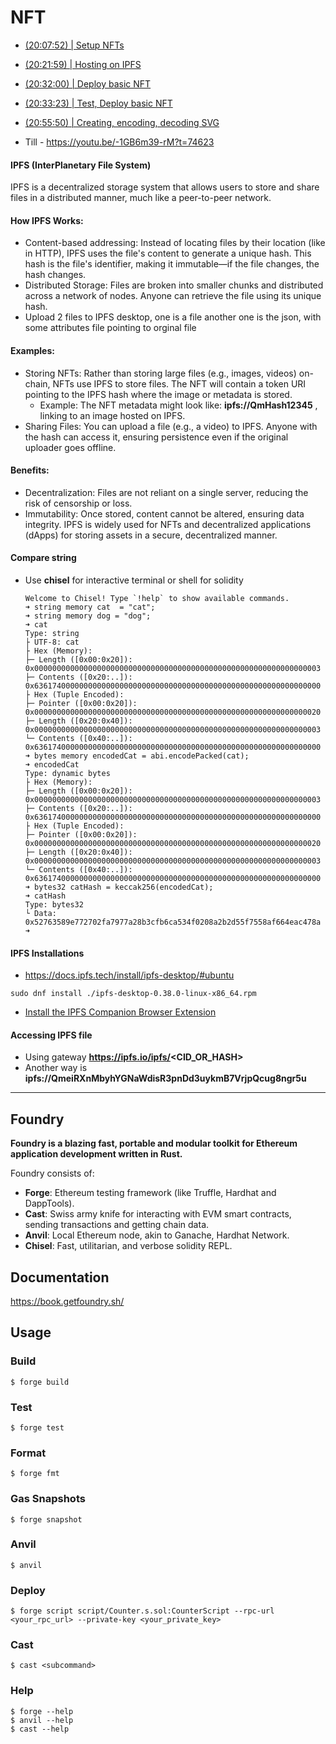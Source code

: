 # NFT
 - [(20:07:52) | Setup NFTs](https://youtu.be/-1GB6m39-rM?t=72472)
 - [(20:21:59) | Hosting on IPFS](https://youtu.be/-1GB6m39-rM?t=73319)
 - [(20:32:00) | Deploy basic NFT](https://youtu.be/-1GB6m39-rM?t=73920)
 - [(20:33:23) | Test, Deploy basic NFT](https://youtu.be/-1GB6m39-rM?t=74003)
 - [(20:55:50) | Creating, encoding, decoding SVG](https://youtu.be/-1GB6m39-rM?t=75352)

 - Till - https://youtu.be/-1GB6m39-rM?t=74623

#### IPFS (InterPlanetary File System)
IPFS is a decentralized storage system that allows users to store and share files in a distributed manner, much like a peer-to-peer network.

#### How IPFS Works:
 - Content-based addressing: Instead of locating files by their location (like in HTTP), IPFS uses the file's content to generate a unique hash. This hash is the file's identifier, making it immutable—if the file changes, the hash changes.
 - Distributed Storage: Files are broken into smaller chunks and distributed across a network of nodes. Anyone can retrieve the file using its unique hash.
 - Upload 2 files to IPFS desktop, one is a file another one is the json, with some attributes file pointing to orginal file
#### Examples:
 - Storing NFTs: Rather than storing large files (e.g., images, videos) on-chain, NFTs use IPFS to store files. The NFT will contain a token URI pointing to the IPFS hash where the image or metadata is stored.
    - Example: The NFT metadata might look like: __ipfs://QmHash12345__ , linking to an image hosted on IPFS.
 - Sharing Files: You can upload a file (e.g., a video) to IPFS. Anyone with the hash can access it, ensuring persistence even if the original uploader goes offline.
#### Benefits:
 - Decentralization: Files are not reliant on a single server, reducing the risk of censorship or loss.
 - Immutability: Once stored, content cannot be altered, ensuring data integrity.
IPFS is widely used for NFTs and decentralized applications (dApps) for storing assets in a secure, decentralized manner.

#### Compare string
 - Use **chisel** for interactive terminal or shell for solidity
   ```
   Welcome to Chisel! Type `!help` to show available commands.
   ➜ string memory cat  = "cat";
   ➜ string memory dog = "dog";
   ➜ cat
   Type: string
   ├ UTF-8: cat
   ├ Hex (Memory):
   ├─ Length ([0x00:0x20]): 0x0000000000000000000000000000000000000000000000000000000000000003
   ├─ Contents ([0x20:..]): 0x6361740000000000000000000000000000000000000000000000000000000000
   ├ Hex (Tuple Encoded):
   ├─ Pointer ([0x00:0x20]): 0x0000000000000000000000000000000000000000000000000000000000000020
   ├─ Length ([0x20:0x40]): 0x0000000000000000000000000000000000000000000000000000000000000003
   └─ Contents ([0x40:..]): 0x6361740000000000000000000000000000000000000000000000000000000000
   ➜ bytes memory encodedCat = abi.encodePacked(cat);
   ➜ encodedCat
   Type: dynamic bytes
   ├ Hex (Memory):
   ├─ Length ([0x00:0x20]): 0x0000000000000000000000000000000000000000000000000000000000000003
   ├─ Contents ([0x20:..]): 0x6361740000000000000000000000000000000000000000000000000000000000
   ├ Hex (Tuple Encoded):
   ├─ Pointer ([0x00:0x20]): 0x0000000000000000000000000000000000000000000000000000000000000020
   ├─ Length ([0x20:0x40]): 0x0000000000000000000000000000000000000000000000000000000000000003
   └─ Contents ([0x40:..]): 0x6361740000000000000000000000000000000000000000000000000000000000
   ➜ bytes32 catHash = keccak256(encodedCat);
   ➜ catHash
   Type: bytes32
   └ Data: 0x52763589e772702fa7977a28b3cfb6ca534f0208a2b2d55f7558af664eac478a
   ➜ 
   ```

#### IPFS Installations
 - https://docs.ipfs.tech/install/ipfs-desktop/#ubuntu
 ```
 sudo dnf install ./ipfs-desktop-0.38.0-linux-x86_64.rpm
 ```
 - [Install the IPFS Companion Browser Extension](https://docs.ipfs.tech/install/ipfs-companion/#prerequisites)
####  Accessing IPFS file
 - Using gateway __https://ipfs.io/ipfs/<CID_OR_HASH>__
 - Another way is __ipfs://QmeiRXnMbyhYGNaWdisR3pnDd3uykmB7VrjpQcug8ngr5u__
____
## Foundry

**Foundry is a blazing fast, portable and modular toolkit for Ethereum application development written in Rust.**

Foundry consists of:

-   **Forge**: Ethereum testing framework (like Truffle, Hardhat and DappTools).
-   **Cast**: Swiss army knife for interacting with EVM smart contracts, sending transactions and getting chain data.
-   **Anvil**: Local Ethereum node, akin to Ganache, Hardhat Network.
-   **Chisel**: Fast, utilitarian, and verbose solidity REPL.

## Documentation

https://book.getfoundry.sh/

## Usage

### Build

```shell
$ forge build
```

### Test

```shell
$ forge test
```

### Format

```shell
$ forge fmt
```

### Gas Snapshots

```shell
$ forge snapshot
```

### Anvil

```shell
$ anvil
```

### Deploy

```shell
$ forge script script/Counter.s.sol:CounterScript --rpc-url <your_rpc_url> --private-key <your_private_key>
```

### Cast

```shell
$ cast <subcommand>
```

### Help

```shell
$ forge --help
$ anvil --help
$ cast --help
```
